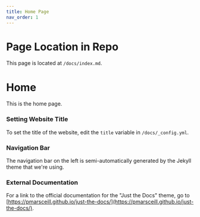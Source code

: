 ```yaml
---
title: Home Page
nav_order: 1
---
```


# Page Location in Repo

This page is located at `/docs/index.md`.

# Home

This is the home page.

### Setting Website Title

To set the title of the website, edit the `title` variable in `/docs/_config.yml`.

### Navigation Bar

The navigation bar on the left is semi-automatically generated by the Jekyll theme that we're using.

### External Documentation

For a link to the official documentation for the "Just the Docs" theme, go to [https://pmarsceill.github.io/just-the-docs/](https://pmarsceill.github.io/just-the-docs/).